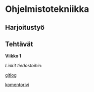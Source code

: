 # Ohjelmistotekniikka

## Harjoitustyö


## Tehtävät

**Viikko 1**

*Linkit tiedostoihin*:

[gitlog](https://github.com/jrhel/ot-harjoitustyo2020/blob/master/laskarit/viikko1/gitlog.txt)

[komentorivi](https://github.com/jrhel/ot-harjoitustyo2020/blob/master/laskarit/viikko1/komentorivi.txt)

